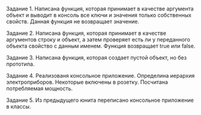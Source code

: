 Задание 1.
Написана функция, которая принимает в качестве аргумента объект и выводит в консоль все ключи и значения только собственных свойств. Данная функция не возвращает значение.

Задание 2.
Написана функция, которая принимает в качестве аргументов строку и объект, а затем проверяет есть ли у переданного объекта свойство с данным именем. Функция возвращает true или false.

Задание 3.
Написана функция, которая создает пустой объект, но без прототипа.

Задание 4.
Реализованя консольное приложение. Определина иерархия электроприборов. Некоторые включены в розетку. Посчитана потребляемая мощность. 

Задание 5.
Из предыдущего юнита переписано консольное приложение в классы.

